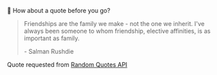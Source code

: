 📣 How about a quote before you go?

> Friendships are the family we make - not the one we inherit. I've always been someone to whom friendship, elective affinities, is as important as family.
>
> <p>- Salman Rushdie</p>

Quote requested from [Random Quotes API](https://github.com/lukePeavey/quotable)

